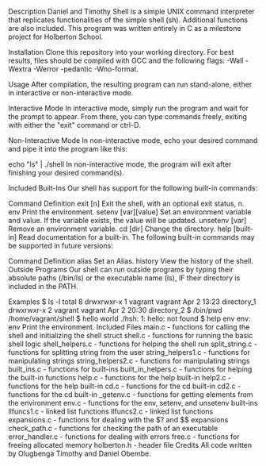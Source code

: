 Description
Daniel and Timothy Shell is a simple UNIX command interpreter that replicates functionalities of the simple shell (sh). Additional functions are also included. This program was written entirely in C as a milestone project for Holberton School.

Installation
Clone this repository into your working directory. For best results, files should be compiled with GCC and the following flags: -Wall -Wextra -Werror -pedantic -Wno-format.

Usage
After compilation, the resulting program can run stand-alone, either in interactive or non-interactive mode.

Interactive Mode
In interactive mode, simply run the program and wait for the prompt to appear. From there, you can type commands freely, exiting with either the "exit" command or ctrl-D.

Non-Interactive Mode
In non-interactive mode, echo your desired command and pipe it into the program like this:

echo "ls" | ./shell
In non-interactive mode, the program will exit after finishing your desired command(s).

Included Built-Ins
Our shell has support for the following built-in commands:

Command	Definition
exit [n]	Exit the shell, with an optional exit status, n.
env	Print the environment.
setenv [var][value]	Set an environment variable and value. If the variable exists, the value will be updated.
unsetenv [var]	Remove an environment variable.
cd [dir]	Change the directory.
help [built-in]	Read documentation for a built-in.
The following built-in commands may be supported in future versions:

Command	Definition
alias	Set an Alias.
history	View the history of the shell.
Outside Programs
Our shell can run outside programs by typing their absolute paths (/bin/ls) or the executable name (ls), IF their directory is included in the PATH.

Examples
$ ls -l
total 8
drwxrwxr-x 1 vagrant vagrant Apr 2 13:23 directory_1
drwxrwxr-x 2 vagrant vagrant Apr 2 20:30 directory_2
$ /bin/pwd
/home/vagrant/shell
$ hello world
./hsh: 1: hello: not found
$ help env
env: env
	Print the environment.
Included Files
main.c - functions for calling the shell and initializing the shell struct
shell.c - functions for running the basic shell logic
shell_helpers.c - functions for helping the shell run
split_string.c - functions for splitting string from the user
string_helpers1.c - functions for manipulating strings
string_helpers2.c - functions for manipulating strings
built_ins.c - functions for built-ins
built_in_helpers.c - functions for helping the built-in functions
help.c - functions for the help built-in
help2.c - functions for the help built-in
cd.c - functions for the cd built-in
cd2.c - functions for the cd built-in
_getenv.c - functions for getting elements from the environment
env.c - functions for the env, setenv, and unsetenv built-ins
llfuncs1.c - linked list functions
llfuncs2.c - linked list functions
expansions.c - functions for dealing with the $? and $$ expansions
check_path.c - functions for checking the path of an executable
error_handler.c - functions for dealing with errors
free.c - functions for freeing allocated memory
holberton.h - header file
Credits
All code written by Olugbenga Timothy and Daniel Obembe.
